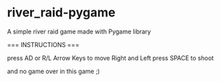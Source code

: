 # river_raid-pygame
A simple river raid game made with Pygame library

=== INSTRUCTIONS ===

press AD or R/L Arrow Keys to move Right and Left
press SPACE to shoot

and no game over in this game ;)
